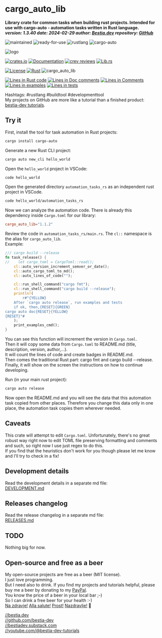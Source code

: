 # cargo_auto_lib

[//]: # (auto_cargo_toml_to_md start)

**Library crate for common tasks when building rust projects. Intended for use with cargo-auto - automation tasks written in Rust language.**  
***version: 1.3.40 date: 2024-02-29 author: [Bestia.dev](https://bestia.dev) repository: [GitHub](https://github.com/bestia-dev/cargo_auto_lib)***

 ![maintained](https://img.shields.io/badge/maintained-green)
 ![ready-for-use](https://img.shields.io/badge/ready_for_use-green)
 ![rustlang](https://img.shields.io/badge/rustlang-orange)
 ![cargo-auto](https://img.shields.io/badge/cargo_auto-orange)

[//]: # (auto_cargo_toml_to_md end)

 ![logo](https://raw.githubusercontent.com/bestia-dev/cargo-auto/main/images/logo/logo_cargo_auto.svg)

 [![crates.io](https://img.shields.io/crates/v/cargo_auto_lib.svg)](https://crates.io/crates/cargo_auto_lib)
 [![Documentation](https://docs.rs/cargo_auto_lib/badge.svg)](https://docs.rs/cargo_auto_lib/)
 [![crev reviews](https://web.crev.dev/rust-reviews/badge/crev_count/cargo_auto_lib.svg)](https://web.crev.dev/rust-reviews/crate/cargo_auto_lib/)
 [![Lib.rs](https://img.shields.io/badge/Lib.rs-rust-orange.svg)](https://lib.rs/crates/cargo_auto_lib/)

 [![License](https://img.shields.io/badge/license-MIT-blue.svg)](https://github.com/bestia-dev/cargo_auto_lib/blob/master/LICENSE)
 [![Rust](https://github.com/bestia-dev/cargo_auto_lib/workflows/rust_fmt_auto_build_test/badge.svg)](https://github.com/bestia-dev/cargo_auto_lib/)
 ![cargo_auto_lib](https://bestia.dev/webpage_hit_counter/get_svg_image/276360626.svg)

[//]: # (auto_lines_of_code start)
[![Lines in Rust code](https://img.shields.io/badge/Lines_in_Rust-2463-green.svg)](https://github.com/bestia-dev/cargo_auto_lib/)
[![Lines in Doc comments](https://img.shields.io/badge/Lines_in_Doc_comments-352-blue.svg)](https://github.com/bestia-dev/cargo_auto_lib/)
[![Lines in Comments](https://img.shields.io/badge/Lines_in_comments-362-purple.svg)](https://github.com/bestia-dev/cargo_auto_lib/)
[![Lines in examples](https://img.shields.io/badge/Lines_in_examples-28-yellow.svg)](https://github.com/bestia-dev/cargo_auto_lib/)
[![Lines in tests](https://img.shields.io/badge/Lines_in_tests-79-orange.svg)](https://github.com/bestia-dev/cargo_auto_lib/)

[//]: # (auto_lines_of_code end)

Hashtags: #rustlang #buildtool #developmenttool  
My projects on GitHub are more like a tutorial than a finished product: [bestia-dev tutorials](https://github.com/bestia-dev/tutorials_rust_wasm).

## Try it

First, install the tool for task automation in Rust projects:

```bash
cargo install cargo-auto
```

Generate a new Rust CLI project:

```bash
cargo auto new_cli hello_world
```

Open the `hello_world` project in VSCode:

```bash
code hello_world
```

Open the generated directory `automation_tasks_rs` as an independent rust project in VSCode.

```bash
code hello_world/automation_tasks_rs
```

Now we can analyze the automation code. There is already this dependency inside `Cargo.toml` for our library:  

```toml
cargo_auto_lib="1.1.2"
```

Review the code in `automation_tasks_rs/main.rs`. The `cl::` namespace is the alias for `cargo_auto_lib`.  
Example:  

```rust ignore
/// cargo build --release
fn task_release() {
//    let cargo_toml = CargoToml::read();
    cl::auto_version_increment_semver_or_date();
    cl::auto_cargo_toml_to_md();
    cl::auto_lines_of_code("");

    cl::run_shell_command("cargo fmt");
    cl::run_shell_command("cargo build --release");
    println!(
        r#"{YELLOW}
    After `cargo auto release`, run examples and tests
    if ok, then,{RESET}{GREEN}
cargo auto doc{RESET}{YELLOW}
{RESET}"#
    );
    print_examples_cmd();
}
```

You can see this function will increment the version in `Cargo.toml`.  
Then it will copy some data from `Cargo.toml` to README.md (title, description, version, author,...).  
It will count the lines of code and create badges in README.md.  
Then comes the traditional Rust part: cargo fmt and cargo build --release.  
Finally, it will show on the screen the instructions on how to continue developing.  

Run (in your main rust project):

```bash
cargo auto release
```

Now open the README.md and you will see the data that this automation task copied from other places. Therefore you change this data only in one place, the automation task copies them wherever needed.

## Caveats

This crate will attempt to edit `Cargo.toml`. Unfortunately, there's no great robust way right now to edit TOML file preserving formatting and comments and such, so right now I use just regex to do this.  
If you find that the heuristics don't work for you though please let me know and I'll try to check in a fix!

## Development details

Read the development details in a separate md file:  
[DEVELOPMENT.md](https://github.com/bestia-dev/cargo_auto_lib/blob/main/DEVELOPMENT.md)

## Releases changelog

Read the release changelog in a separate md file:  
[RELEASES.md](https://github.com/bestia-dev/cargo_auto_lib/blob/main/RELEASES.md)

## TODO

Nothing big for now.

## Open-source and free as a beer

My open-source projects are free as a beer (MIT license).  
I just love programming.  
But I need also to drink. If you find my projects and tutorials helpful, please buy me a beer by donating to my [PayPal](https://paypal.me/LucianoBestia).  
You know the price of a beer in your local bar ;-)  
So I can drink a free beer for your health :-)  
[Na zdravje!](https://translate.google.com/?hl=en&sl=sl&tl=en&text=Na%20zdravje&op=translate) [Alla salute!](https://dictionary.cambridge.org/dictionary/italian-english/alla-salute) [Prost!](https://dictionary.cambridge.org/dictionary/german-english/prost) [Nazdravlje!](https://matadornetwork.com/nights/how-to-say-cheers-in-50-languages/) 🍻

[//bestia.dev](https://bestia.dev)  
[//github.com/bestia-dev](https://github.com/bestia-dev)  
[//bestiadev.substack.com](https://bestiadev.substack.com)  
[//youtube.com/@bestia-dev-tutorials](https://youtube.com/@bestia-dev-tutorials)  
